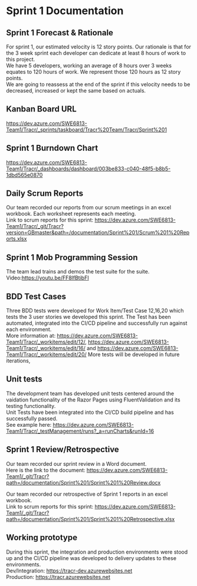 # Sprint 1 Documentation

## Sprint 1 Forecast & Rationale
For sprint 1, our estimated velocity is 12 story points. Our rationale is that for the 3 week sprint each developer can dedicate at least 8 hours of work to this project.  
We have 5 developers, working an average of 8 hours over 3 weeks equates to 120 hours of work. We represent those 120 hours as 12 story points.  
We are going to reassess at the end of the sprint if this velocity needs to be decreased, increased or kept the same based on actuals.

## Kanban Board URL
https://dev.azure.com/SWE6813-Team1/Tracr/_sprints/taskboard/Tracr%20Team/Tracr/Sprint%201

## Sprint 1 Burndown Chart
https://dev.azure.com/SWE6813-Team1/Tracr/_dashboards/dashboard/003be833-c040-48f5-b8b5-1dbd565e0870

## Daily Scrum Reports
Our team recorded our reports from our scrum meetings in an excel workbook. Each worksheet represents each meeting.  
Link to scrum reports for this sprint: https://dev.azure.com/SWE6813-Team1/Tracr/_git/Tracr?version=GBmaster&path=/documentation/Sprint%201/Scrum%201%20Reports.xlsx

## Sprint 1 Mob Programming Session
The team lead trains and demos the test suite for the suite.  
Video:https://youtu.be/FF8lfBtibFI

## BDD Test Cases
Three BDD tests were developed for Work Item/Test Case 12,16,20 which tests the 3 user stories we developed this sprint. The Test has been automated, integrated into the CI/CD pipeline and successfully run against each environment.  
More information at: https://dev.azure.com/SWE6813-Team1/Tracr/_workitems/edit/12/, https://dev.azure.com/SWE6813-Team1/Tracr/_workitems/edit/16/ and https://dev.azure.com/SWE6813-Team1/Tracr/_workitems/edit/20/
More tests will be developed in future iterations,

## Unit tests
The development team has developed unit tests centered around the vaidation functionality of the Razor Pages using FluentValidation and its testing functionality.  
Unit Tests have been integrated into the CI/CD build pipeline and has successfully passed.  
See example here: https://dev.azure.com/SWE6813-Team1/Tracr/_testManagement/runs?_a=runCharts&runId=16

## Sprint 1 Review/Retrospective
Our team recorded our sprint review in a Word document.  
Here is the link to the document: https://dev.azure.com/SWE6813-Team1/_git/Tracr?path=/documentation/Sprint%201/Sprint%201%20Review.docx 
  
Our team recorded our retrospective of Sprint 1 reports in an excel workbook.  
Link to scrum reports for this sprint: https://dev.azure.com/SWE6813-Team1/_git/Tracr?path=/documentation/Sprint%201/Sprint%201%20Retrospective.xlsx

## Working prototype
During this sprint, the integration and production environments were stood up and the CI/CD pipeline was developed to delivery updates to these environments.  
Dev/Integration: https://tracr-dev.azurewebsites.net    
Production: https://tracr.azurewebsites.net